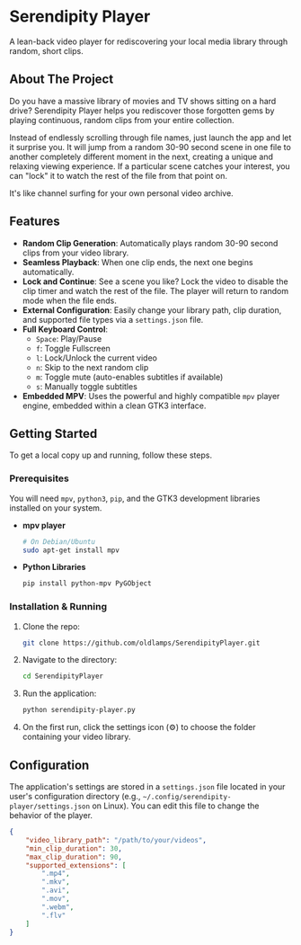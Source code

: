 # Serendipity Player

A lean-back video player for rediscovering your local media library through random, short clips.

## About The Project

Do you have a massive library of movies and TV shows sitting on a hard drive? Serendipity Player helps you rediscover those forgotten gems by playing continuous, random clips from your entire collection.

Instead of endlessly scrolling through file names, just launch the app and let it surprise you. It will jump from a random 30-90 second scene in one file to another completely different moment in the next, creating a unique and relaxing viewing experience. If a particular scene catches your interest, you can "lock" it to watch the rest of the file from that point on.

It's like channel surfing for your own personal video archive.

## Features

  * **Random Clip Generation**: Automatically plays random 30-90 second clips from your video library.
  * **Seamless Playback**: When one clip ends, the next one begins automatically.
  * **Lock and Continue**: See a scene you like? Lock the video to disable the clip timer and watch the rest of the file. The player will return to random mode when the file ends.
  * **External Configuration**: Easily change your library path, clip duration, and supported file types via a `settings.json` file.
  * **Full Keyboard Control**:
      * `Space`: Play/Pause
      * `f`: Toggle Fullscreen
      * `l`: Lock/Unlock the current video
      * `n`: Skip to the next random clip
      * `m`: Toggle mute (auto-enables subtitles if available)
      * `s`: Manually toggle subtitles
  * **Embedded MPV**: Uses the powerful and highly compatible `mpv` player engine, embedded within a clean GTK3 interface.

## Getting Started

To get a local copy up and running, follow these steps.

### Prerequisites

You will need `mpv`, `python3`, `pip`, and the GTK3 development libraries installed on your system.

  * **mpv player**
    ```sh
    # On Debian/Ubuntu
    sudo apt-get install mpv
    ```
  * **Python Libraries**
    ```sh
    pip install python-mpv PyGObject
    ```
  
### Installation & Running

1.  Clone the repo:
    ```sh
    git clone https://github.com/oldlamps/SerendipityPlayer.git
    ```
2.  Navigate to the directory:
    ```sh
    cd SerendipityPlayer
    ```
3.  Run the application:
    ```sh
    python serendipity-player.py
    ```
4.  On the first run, click the settings icon (⚙) to choose the folder containing your video library.

## Configuration

The application's settings are stored in a `settings.json` file located in your user's configuration directory (e.g., `~/.config/serendipity-player/settings.json` on Linux). You can edit this file to change the behavior of the player.

```json
{
    "video_library_path": "/path/to/your/videos",
    "min_clip_duration": 30,
    "max_clip_duration": 90,
    "supported_extensions": [
        ".mp4",
        ".mkv",
        ".avi",
        ".mov",
        ".webm",
        ".flv"
    ]
}
```
